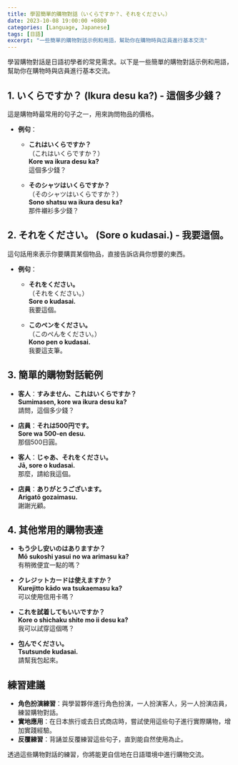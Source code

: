 ```yaml
---
title: 學習簡單的購物對話（いくらですか？、それをください。）
date: 2023-10-08 19:00:00 +0800
categories: [Language, Japanese]
tags: [日語] 
excerpt: "一些簡單的購物對話示例和用語，幫助你在購物時與店員進行基本交流"
---
```


學習購物對話是日語初學者的常見需求。以下是一些簡單的購物對話示例和用語，幫助你在購物時與店員進行基本交流。

## **1. いくらですか？ (Ikura desu ka?) - 這個多少錢？**
這是購物時最常用的句子之一，用來詢問物品的價格。

- **例句**：
  - **これはいくらですか？**  
    （これはいくらですか？）  
    **Kore wa ikura desu ka?**  
    這個多少錢？
  
  - **そのシャツはいくらですか？**  
    （そのシャツはいくらですか？）  
    **Sono shatsu wa ikura desu ka?**  
    那件襯衫多少錢？

## **2. それをください。 (Sore o kudasai.) - 我要這個。**
這句話用來表示你要購買某個物品，直接告訴店員你想要的東西。

- **例句**：
  - **それをください。**  
    （それをください。）  
    **Sore o kudasai.**  
    我要這個。

  - **このペンをください。**  
    （このぺんをください。）  
    **Kono pen o kudasai.**  
    我要這支筆。

## **3. 簡單的購物對話範例**
- **客人**：**すみません、これはいくらですか？**  
  **Sumimasen, kore wa ikura desu ka?**  
  請問，這個多少錢？
  
- **店員**：**それは500円です。**  
  **Sore wa 500-en desu.**  
  那個500日圓。

- **客人**：**じゃあ、それをください。**  
  **Jā, sore o kudasai.**  
  那麼，請給我這個。

- **店員**：**ありがとうございます。**  
  **Arigatō gozaimasu.**  
  謝謝光顧。

## **4. 其他常用的購物表達**
- **もう少し安いのはありますか？**  
  **Mō sukoshi yasui no wa arimasu ka?**  
  有稍微便宜一點的嗎？
  
- **クレジットカードは使えますか？**  
  **Kurejitto kādo wa tsukaemasu ka?**  
  可以使用信用卡嗎？
  
- **これを試着してもいいですか？**  
  **Kore o shichaku shite mo ii desu ka?**  
  我可以試穿這個嗎？

- **包んでください。**  
  **Tsutsunde kudasai.**  
  請幫我包起來。

## **練習建議**
- **角色扮演練習**：與學習夥伴進行角色扮演，一人扮演客人，另一人扮演店員，練習購物對話。
- **實地應用**：在日本旅行或去日式商店時，嘗試使用這些句子進行實際購物，增加實踐經驗。
- **反覆練習**：背誦並反覆練習這些句子，直到能自然使用為止。

透過這些購物對話的練習，你將能更自信地在日語環境中進行購物交流。
